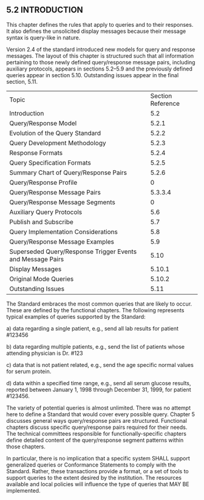 ## 5.2 INTRODUCTION

This chapter defines the rules that apply to queries and to their responses. It also defines the unsolicited display messages because their message syntax is query-like in nature.

Version 2.4 of the standard introduced new models for query and response messages. The layout of this chapter is structured such that all information pertaining to those newly defined query/response message pairs, including auxiliary protocols, appears in sections 5.2–5.9 and the previously defined queries appear in section 5.10. Outstanding issues appear in the final section, 5.11.

|     |     |
| --- | --- |
| Topic | Section Reference |
| Introduction | 5.2 |
| Query/Response Model | 5.2.1 |
| Evolution of the Query Standard | 5.2.2 |
| Query Development Methodology | 5.2.3 |
| Response Formats | 5.2.4 |
| Query Specification Formats | 5.2.5 |
| Summary Chart of Query/Response Pairs | 5.2.6 |
| Query/Response Profile | 0 |
| Query/Response Message Pairs | 5.3.3.4 |
| Query/Response Message Segments | 0 |
| Auxiliary Query Protocols | 5.6 |
| Publish and Subscribe | 5.7 |
| Query Implementation Considerations | 5.8 |
| Query/Response Message Examples | 5.9 |
| Superseded Query/Response Trigger Events and Message Pairs | 5.10 |
| Display Messages | 5.10.1 |
| Original Mode Queries | 5.10.2 |
| Outstanding Issues | 5.11 |

The Standard embraces the most common queries that are likely to occur. These are defined by the functional chapters. The following represents typical examples of queries supported by the Standard:

a) data regarding a single patient, e.g., send all lab results for patient #123456

b) data regarding multiple patients, e.g., send the list of patients whose attending physician is Dr. #123

c) data that is not patient related, e.g., send the age specific normal values for serum protein.

d) data within a specified time range, e.g., send all serum glucose results, reported between January 1, 1998 through December 31, 1999, for patient #123456.

The variety of potential queries is almost unlimited. There was no attempt here to define a Standard that would cover every possible query. Chapter 5 discusses general ways query/response pairs are structured. Functional chapters discuss specific query/response pairs required for their needs. The technical committees responsible for functionally-specific chapters define detailed content of the query/response segment patterns within those chapters.

In particular, there is no implication that a specific system SHALL support generalized queries or Conformance Statements to comply with the Standard. Rather, these transactions provide a format, or a set of tools to support queries to the extent desired by the institution. The resources available and local policies will influence the type of queries that MAY BE implemented.
